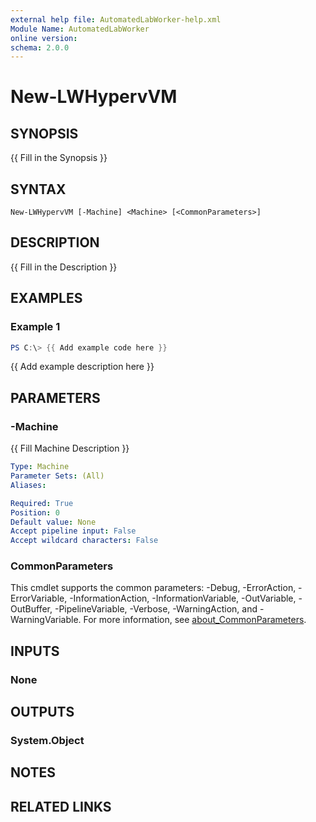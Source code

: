 ```yaml
---
external help file: AutomatedLabWorker-help.xml
Module Name: AutomatedLabWorker
online version:
schema: 2.0.0
---
```


# New-LWHypervVM

## SYNOPSIS
{{ Fill in the Synopsis }}

## SYNTAX

```
New-LWHypervVM [-Machine] <Machine> [<CommonParameters>]
```

## DESCRIPTION
{{ Fill in the Description }}

## EXAMPLES

### Example 1
```powershell
PS C:\> {{ Add example code here }}
```

{{ Add example description here }}

## PARAMETERS

### -Machine
{{ Fill Machine Description }}

```yaml
Type: Machine
Parameter Sets: (All)
Aliases:

Required: True
Position: 0
Default value: None
Accept pipeline input: False
Accept wildcard characters: False
```

### CommonParameters
This cmdlet supports the common parameters: -Debug, -ErrorAction, -ErrorVariable, -InformationAction, -InformationVariable, -OutVariable, -OutBuffer, -PipelineVariable, -Verbose, -WarningAction, and -WarningVariable. For more information, see [about_CommonParameters](http://go.microsoft.com/fwlink/?LinkID=113216).

## INPUTS

### None

## OUTPUTS

### System.Object
## NOTES

## RELATED LINKS
